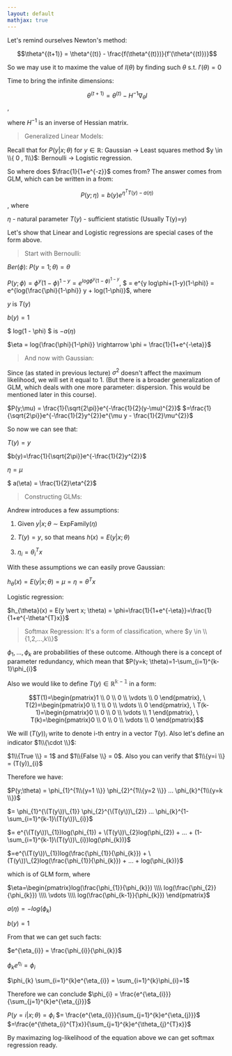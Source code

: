 ```yaml
---
layout: default
mathjax: true
---
```


Let's remind ourselves Newton's method:

$$\theta^{(t+1)} = \theta^{(t)} - \frac{f(\theta^{(t)})}{f'(\theta^{(t)})}$$

So we may use it to maxime the value of $l(\theta)$ by finding such $\theta$ s.t. $l'(\theta) = 0$

Time to bring the infinite dimensions:

$$\theta^{(t+1)} = \theta^{(t)} - H^{-1}\nabla_{\theta}l$$,

where $H^{-1}$ is an inverse of Hessian matrix.

>Generalized Linear Models:

Recall that for $P(y\vert x;\theta)$ for $y \in \mathbb{R}$: Gaussian -> Least squares method 
$y \in \\{ 0 , 1\\}$: Bernoulli -> Logistic regression.

So where does $\frac{1}{1+e^{-z}}$ comes from? The answer comes from GLM, which can be written in a from:

$$P(y;\eta) = b(y) e^{\eta^{T}T(y) - a(\eta)}$$, where

$\eta$ - natural parameter
$T(y)$ - sufficient statistic (Usually T(y)=y)

Let's show that Linear and Logistic regressions are special cases of the form above.

>Start with Bernoulli:

$Ber(\phi)$: $P(y=1; \theta) = \theta$

$P(y;\phi) = \phi^{y}(1-\phi)^{1-y} = e^{log\phi^{y}(1-\phi)^{1-y}}$, $ = e^{y log\phi+(1-y)(1-\phi)} = e^{log{\frac{\phi}{1-\phi}} y + log(1-\phi)}$, where

$y$ is $T(y)$

$b(y)=1$ 

$ log(1 - \phi) $ is $-a(\eta)$

$\eta = log{\frac{\phi}{1-\phi}} \rightarrow \phi = \frac{1}{1+e^{-\eta}}$

>And now with Gaussian:

Since (as stated in previous lecture) $\sigma^{2}$ doesn't affect the maximum likelihood, we will set it equal to 1. (But there is a broader generalization of GLM, which deals with one more parameter: dispersion. This would be mentioned later in this course).

$P(y;\mu) = \frac{1}{\sqrt{2\pi}}e^{-\frac{1}{2}(y-\mu)^{2}}$ 
$=\frac{1}{\sqrt{2\pi}}e^{-\frac{1}{2}y^{2}}e^{\mu y - \frac{1}{2}\mu^{2}}$

So now we can see that:

$T(y) = y$

$b(y)=\frac{1}{\sqrt{2\pi}}e^{-\frac{1}{2}y^{2}}$ 

$\eta = \mu$

$ a(\eta) = \frac{1}{2}\eta^{2}$

>Constructing GLMs:

Andrew introduces a few assumptions:

1) Given $y \vert x; \theta$ $\sim$ ExpFamily($\eta$) 

2) $T(y) = y$, so that means $h(x)=E(y \vert x; \theta)$

3) $\eta_{i} = \theta_{i}^{T}x$

With these assumptions we can easily prove Gaussian:

$h_{\theta}(x) = E(y \vert x; \theta) = \mu=\eta=\theta^{T}x$

Logistic regression:

$h_{\theta}(x) = E(y \vert x; \theta) = \phi=\frac{1}{1+e^{-\eta}}=\frac{1}{1+e^{-\theta^{T}x}}$

>Softmax Regression:
It's a form of classification, where $y \in \\{1,2,...,k\\}$

$\phi_{1},...,\phi_{k}$ are probabilities of these outcome. Although there is a concept of parameter redundancy, which mean that $P(y=k; \theta)=1-\sum_{i=1}^{k-1}\phi_{i}$

Also we would like to define $T(y) \in \mathbb{R^{k-1}}$ in a form:

$$T(1)=\begin{pmatrix}1 \\ 0 \\ 0 \\ \vdots \\ 0 \end{pmatrix}, \ T(2)=\begin{pmatrix}0 \\ 1 \\ 0 \\ \vdots \\ 0 \end{pmatrix}, \ T(k-1)=\begin{pmatrix}0 \\ 0 \\ 0 \\ \vdots \\ 1 \end{pmatrix}, \ T(k)=\begin{pmatrix}0 \\ 0 \\ 0 \\ \vdots \\ 0 \end{pmatrix}$$


We will $(T(y))_{i}$ write to denote i-th entry in a vector $T(y)$. Also let's define an indicator $1\\{\cdot \\}$: 

$1\\{True \\} = 1$ and $1\\{False \\} = 0$. Also you can verify that $1\\{y=i \\} = (T(y))_{i}$ 

Therefore we have:

$P(y;\theta) = \phi_{1}^{1\\{y=1 \\}}  \phi_{2}^{1\\{y=2 \\}} ...  \phi_{k}^{1\\{y=k \\}}$

$= \phi_{1}^{\(T(y\))\_{1}} \phi_{2}^{\(T(y\))\_{2}} ...  \phi_{k}^{1-\sum_{i=1}^{k-1}\(T(y\))\_{i}}$

$= e^{\(T(y\))\_{1})log(\phi_{1}) + \(T(y\))\_{2}log(\phi_{2})  + ... + (1-\sum_{i=1}^{k-1}\(T(y\))\_{i})log(\phi_{k})}$

$=e^{\(T(y\))\_{1})log(\frac{\phi_{1}}{\phi_{k}}) + \(T(y\))\_{2}log(\frac{\phi_{1}}{\phi_{k}})  + ... + log(\phi_{k})}$

which is of GLM form, where

$\eta=\begin{pmatrix}log(\frac{\phi_{1}}{\phi_{k}}) \\\\ log(\frac{\phi_{2}}{\phi_{k}}) \\\\ \vdots \\\\ log(\frac{\phi_{k-1}}{\phi_{k}}) \end{pmatrix}$

$a(\eta) = -log(\phi_{k})$

$b(y) = 1$

From that we can get such facts:

$e^{\eta_{i}} = \frac{\phi_{i}}{\phi_{k}}$

$\phi_{k}e^{\eta_{i}} = \phi_{i}$
 
$\phi_{k} \sum_{i=1}^{k}e^{\eta_{i}} = \sum_{i=1}^{k}\phi_{i}=1$

Therefore we can conclude $\phi_{i} = \frac{e^{\eta_{i}}}{\sum_{j=1}^{k}e^{\eta_{j}}}$

$P(y = i \vert x; \theta) = \phi_{i}$ 
$= \frac{e^{\eta_{i}}}{\sum_{j=1}^{k}e^{\eta_{j}}}$
$=\frac{e^{\theta_{i}^{T}x}}{\sum_{j=1}^{k}e^{\theta_{j}^{T}x}}$

By maximazing log-likelihood of the equation above we can get softmax regression ready.







